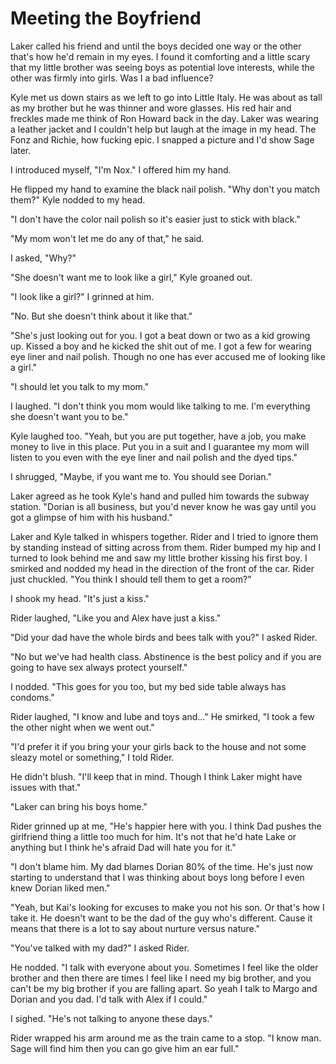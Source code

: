 # Meeting the Boyfriend
Laker called his friend and until the boys decided one way or the other that's how he'd remain in my eyes.  I found it comforting and a little scary that my little  brother was seeing boys as potential love interests, while the other was firmly into girls.  Was I a bad influence?

Kyle met us down stairs as we left to go into Little Italy.  He was about as tall as my brother but he was thinner and wore glasses.  His red hair and freckles made me think of Ron Howard back in the day.  Laker was wearing a leather jacket and I couldn't help but laugh at the image in my head.  The Fonz and Richie, how fucking epic.  I snapped a picture and I'd show Sage later.  

I introduced myself, "I'm Nox." I offered him my hand.  

He flipped my hand to examine the black nail polish. "Why don't you match them?" Kyle nodded to my head.

"I don't have the color nail polish so it's easier just to stick with black."

"My mom won't let me do any of that," he said.

I asked, "Why?"

"She doesn't want me to look like a girl,"  Kyle groaned out.

"I look like a girl?"  I grinned at him.

"No.  But she doesn't think about it like that."  

"She's just looking out for you.  I got a beat down or two as a kid growing up.  Kissed a boy and he kicked the shit out of me.  I got a few for wearing eye liner and nail polish.  Though no one has ever accused me of looking like a girl."

"I should let you talk to my mom."

I laughed.  "I don't think you mom would like talking to me.  I'm everything she doesn't want you to be."

Kyle laughed too.  "Yeah, but you are put together, have a job, you make money to live in this place.  Put you in a suit and I guarantee my mom will listen to you even with the eye liner and nail polish and the dyed tips."

I shrugged, "Maybe, if you want me to.  You should see Dorian."

Laker agreed as he took Kyle's hand and pulled him towards the subway station.  "Dorian is all business, but you'd never know he was gay until you got a glimpse of him with his husband."

Laker and Kyle talked in whispers together.  Rider and I tried to ignore them by standing instead of sitting across from them. Rider bumped my hip and I turned to look behind me and saw my little brother kissing his first boy.  I smirked and nodded my head in the direction of the front of the car.  Rider just chuckled.  "You think I should tell them to get a room?"

I shook my head.  "It's just a kiss."

Rider laughed, "Like you and Alex have just a kiss."

"Did your dad have the whole birds and bees talk with you?"  I asked Rider.

"No but we've had health class.  Abstinence is the best policy and if you are going to have sex always protect yourself."

I nodded.  "This goes for you too, but my bed side table always has condoms."

Rider laughed, "I know and lube and toys and..."  He smirked, "I took a few the other night when we went out."

"I'd prefer it if you bring your your girls back to the house and not some sleazy motel or something,"  I told Rider.  

He didn't blush.  "I'll keep that in mind.  Though I think Laker might have issues with that."

"Laker can bring his boys home."

Rider grinned up at me, "He's happier here with you.  I think Dad pushes the girlfriend thing a little too much for him.  It's not that he'd hate Lake or anything but I think he's afraid Dad will hate you for it."

"I don't blame him.  My dad blames Dorian 80% of the time.  He's just now starting to understand that I was thinking about boys long before I even knew Dorian liked men."

"Yeah, but Kai's looking for excuses to make you not his son.  Or that's how I take it.  He doesn't want to be the dad of the guy who's different.  Cause it means that there is a lot to say about nurture versus nature."

"You've talked with my dad?"  I asked Rider.

He nodded.  "I talk with everyone about you.  Sometimes I feel like the older brother and then there are times I feel like I need my big brother, and you can't be my big brother if you are falling apart.  So yeah I talk to Margo and Dorian and you dad.  I'd talk with Alex if I could."

I sighed.  "He's not talking to anyone these days."

Rider wrapped his arm around me as the train came to a stop.  "I know man.  Sage will find him then you can go give him an ear full."
<!--stackedit_data:
eyJoaXN0b3J5IjpbLTEzNjA4OTM5MjksMTE3MzI3NzA0M119
-->